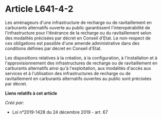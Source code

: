 # Article L641-4-2

Les aménageurs d'une infrastructure de recharge ou de ravitaillement en carburants alternatifs ouverte au public garantissent
l'interopérabilité de l'infrastructure pour l'itinérance de la recharge ou du ravitaillement selon des modalités précisées
par décret en Conseil d'Etat. Le non-respect de ces obligations est passible d'une amende administrative dans des conditions
définies par décret en Conseil d'Etat.

Les dispositions relatives à la création, à la configuration, à l'installation et à l'approvisionnement des infrastructures
de recharge ou de ravitaillement en carburants alternatifs ainsi qu'à l'exploitation, aux modalités d'accès aux services et à
l'utilisation des infrastructures de recharge ou de ravitaillement en carburants alternatifs ouvertes au public sont
précisées par décret.

**Liens relatifs à cet article**

_Créé par_:

  - Loi n°2019-1428 du 24 décembre 2019 - art. 67
